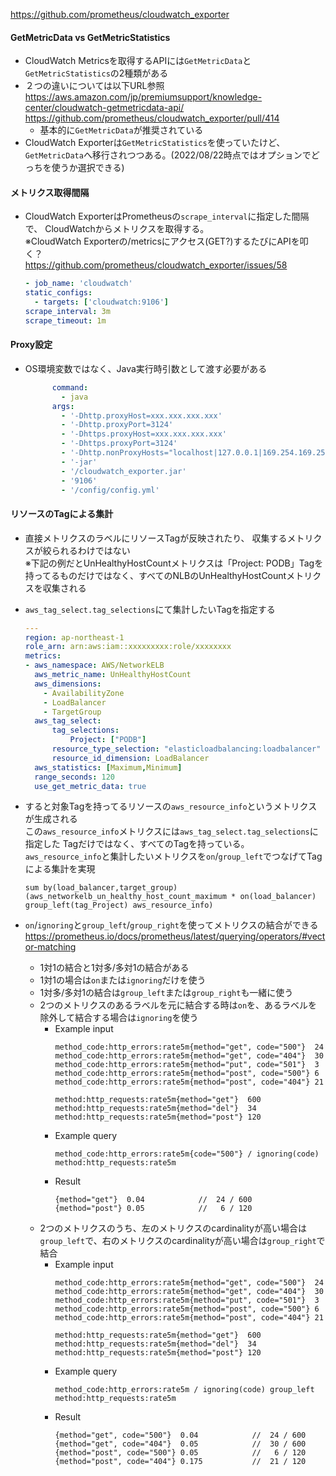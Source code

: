https://github.com/prometheus/cloudwatch_exporter

#### GetMetricData vs GetMetricStatistics
- CloudWatch Metricsを取得するAPIには`GetMetricData`と`GetMetricStatistics`の2種類がある
- ２つの違いについては以下URL参照  
  https://aws.amazon.com/jp/premiumsupport/knowledge-center/cloudwatch-getmetricdata-api/  
  https://github.com/prometheus/cloudwatch_exporter/pull/414
  - 基本的に`GetMetricData`が推奨されている
- CloudWatch Exporterは`GetMetricStatistics`を使っていたけど、`GetMetricData`へ移行されつつある。(2022/08/22時点ではオプションでどっちを使うか選択できる)

#### メトリクス取得間隔
- CloudWatch ExporterはPrometheusの`scrape_interval`に指定した間隔で、
  CloudWatchからメトリクスを取得する。  
  ※CloudWatch Exporterの/metricsにアクセス(GET?)するたびにAPIを叩く？  
  https://github.com/prometheus/cloudwatch_exporter/issues/58
    ~~~yaml
    - job_name: 'cloudwatch'
    static_configs:
      - targets: ['cloudwatch:9106']
    scrape_interval: 3m
    scrape_timeout: 1m
    ~~~

#### Proxy設定
- OS環境変数ではなく、Java実行時引数として渡す必要がある
  ~~~yaml
        command:
          - java
        args:
          - '-Dhttp.proxyHost=xxx.xxx.xxx.xxx'
          - '-Dhttp.proxyPort=3124'
          - '-Dhttps.proxyHost=xxx.xxx.xxx.xxx'
          - '-Dhttps.proxyPort=3124'
          - '-Dhttp.nonProxyHosts="localhost|127.0.0.1|169.254.169.254"'
          - '-jar'
          - '/cloudwatch_exporter.jar'
          - '9106'
          - '/config/config.yml'
  ~~~

#### リソースのTagによる集計
- 直接メトリクスのラベルにリソースTagが反映されたり、
  収集するメトリクスが絞られるわけではない  
  ※下記の例だとUnHealthyHostCountメトリクスは「Project: PODB」Tagを持ってるものだけではなく、すべてのNLBのUnHealthyHostCountメトリクスを収集される
- `aws_tag_select.tag_selections`にて集計したいTagを指定する
  ~~~yaml
  ---
  region: ap-northeast-1
  role_arn: arn:aws:iam::xxxxxxxxx:role/xxxxxxxx
  metrics:
  - aws_namespace: AWS/NetworkELB
    aws_metric_name: UnHealthyHostCount
    aws_dimensions:
      - AvailabilityZone
      - LoadBalancer
      - TargetGroup
    aws_tag_select:
        tag_selections:
            Project: ["PODB"]
        resource_type_selection: "elasticloadbalancing:loadbalancer"
        resource_id_dimension: LoadBalancer
    aws_statistics: [Maximum,Minimum]
    range_seconds: 120
    use_get_metric_data: true
  ~~~
- すると対象Tagを持ってるリソースの`aws_resource_info`というメトリクスが生成される  
  この`aws_resource_info`メトリクスには`aws_tag_select.tag_selections`に指定した
  Tagだけではなく、すべてのTagを持っている。  
  `aws_resource_info`と集計したいメトリクスを`on`/`group_left`でつなげてTagによる集計を実現
  ~~~
  sum by(load_balancer,target_group)(aws_networkelb_un_healthy_host_count_maximum * on(load_balancer) group_left(tag_Project) aws_resource_info)
  ~~~

- `on`/`ignoring`と`group_left`/`group_right`を使ってメトリクスの結合ができる  
  https://prometheus.io/docs/prometheus/latest/querying/operators/#vector-matching  
  - 1対1の結合と1対多/多対1の結合がある
  - 1対1の場合は`on`または`ignoring`だけを使う
  - 1対多/多対1の結合は`group_left`または`group_right`も一緒に使う
  - 2つのメトリクスのあるラベルを元に結合する時は`on`を、あるラベルを除外して結合する場合は`ignoring`を使う
    - Example input
      ~~~
      method_code:http_errors:rate5m{method="get", code="500"}  24
      method_code:http_errors:rate5m{method="get", code="404"}  30
      method_code:http_errors:rate5m{method="put", code="501"}  3
      method_code:http_errors:rate5m{method="post", code="500"} 6
      method_code:http_errors:rate5m{method="post", code="404"} 21

      method:http_requests:rate5m{method="get"}  600
      method:http_requests:rate5m{method="del"}  34
      method:http_requests:rate5m{method="post"} 120
      ~~~
    - Example query
      ~~~
      method_code:http_errors:rate5m{code="500"} / ignoring(code) method:http_requests:rate5m
      ~~~
    - Result
      ~~~
      {method="get"}  0.04            //  24 / 600
      {method="post"} 0.05            //   6 / 120
      ~~~
  - 2つのメトリクスのうち、左のメトリクスのcardinalityが高い場合は`group_left`で、右のメトリクスのcardinalityが高い場合は`group_right`で結合
    - Example input
      ~~~
      method_code:http_errors:rate5m{method="get", code="500"}  24
      method_code:http_errors:rate5m{method="get", code="404"}  30
      method_code:http_errors:rate5m{method="put", code="501"}  3
      method_code:http_errors:rate5m{method="post", code="500"} 6
      method_code:http_errors:rate5m{method="post", code="404"} 21

      method:http_requests:rate5m{method="get"}  600
      method:http_requests:rate5m{method="del"}  34
      method:http_requests:rate5m{method="post"} 120
      ~~~
    - Example query
      ~~~
      method_code:http_errors:rate5m / ignoring(code) group_left method:http_requests:rate5m
      ~~~
    - Result
      ~~~
      {method="get", code="500"}  0.04            //  24 / 600
      {method="get", code="404"}  0.05            //  30 / 600
      {method="post", code="500"} 0.05            //   6 / 120
      {method="post", code="404"} 0.175           //  21 / 120
      ~~~